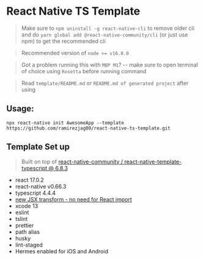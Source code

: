 # React Native TS Template

> Make sure to `npm uninstall -g react-native-cli` to remove older cli and do `yarn global add @react-native-community/cli` (or just use npm) to get the recommended cli

> Recommended version of `node >= v16.0.0`

> Got a problem running this with `MBP M1`? -- make sure to open terminal of choice using `Rosetta` before running command

> Read `template/README.md` or `README.md of generated project` after using


## Usage:

```
npx react-native init AwesomeApp --template https://github.com/ramirezjag00/react-native-ts-template.git 
```

## Template Set up
> Built on top of [react-native-community / react-native-template-typescript @ 6.8.3](https://github.com/react-native-community/react-native-template-typescript)
- react 17.0.2
- react-native v0.66.3
- typescript 4.4.4
- [new JSX transform - no need for React import](https://reactjs.org/blog/2020/09/22/introducing-the-new-jsx-transform.html)
- xcode 13
- eslint
- tslint
- prettier
- path alias
- husky
- lint-staged
- Hermes enabled for iOS and Android
